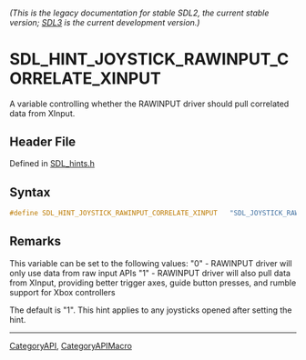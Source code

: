###### (This is the legacy documentation for stable SDL2, the current stable version; [SDL3](https://wiki.libsdl.org/SDL3/) is the current development version.)
# SDL_HINT_JOYSTICK_RAWINPUT_CORRELATE_XINPUT

A variable controlling whether the RAWINPUT driver should pull correlated data from XInput.

## Header File

Defined in [SDL_hints.h](https://github.com/libsdl-org/SDL/blob/SDL2/include/SDL_hints.h)

## Syntax

```c
#define SDL_HINT_JOYSTICK_RAWINPUT_CORRELATE_XINPUT   "SDL_JOYSTICK_RAWINPUT_CORRELATE_XINPUT"
```

## Remarks

This variable can be set to the following values: "0" - RAWINPUT driver
will only use data from raw input APIs "1" - RAWINPUT driver will also pull
data from XInput, providing better trigger axes, guide button presses, and
rumble support for Xbox controllers

The default is "1". This hint applies to any joysticks opened after setting
the hint.

----
[CategoryAPI](CategoryAPI), [CategoryAPIMacro](CategoryAPIMacro)


